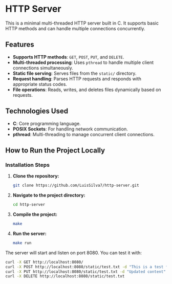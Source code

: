 # HTTP Server

This is a minimal multi-threaded HTTP server built in C. It supports basic HTTP methods and can handle multiple connections concurrently.

## Features

- **Supports HTTP methods**: `GET`, `POST`, `PUT`, and `DELETE`.
- **Multi-threaded processing**: Uses `pthread` to handle multiple client connections simultaneously.
- **Static file serving**: Serves files from the `static/` directory.
- **Request handling**: Parses HTTP requests and responds with appropriate status codes.
- **File operations**: Reads, writes, and deletes files dynamically based on requests.

## Technologies Used

- **C**: Core programming language.
- **POSIX Sockets**: For handling network communication.
- **pthread**: Multi-threading to manage concurrent client connections.

## How to Run the Project Locally

### Installation Steps

1. **Clone the repository:**
   ```bash
   git clone https://github.com/LuisSilva7/http-server.git
   ```
   
2. **Navigate to the project directory:**

   ```bash
   cd http-server
   ```

3. **Compile the project:**

   ```bash
   make
   ```

4. **Run the server:**

   ```bash
   make run
   ```

The server will start and listen on port 8080. You can test it with:

  ```bash
  curl -X GET http://localhost:8080/
  curl -X POST http://localhost:8080/static/test.txt -d "This is a test file"
  curl -X PUT http://localhost:8080/static/test.txt -d "Updated content"
  curl -X DELETE http://localhost:8080/static/test.txt
  ```






